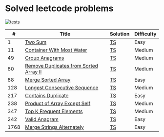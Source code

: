 # Solved leetcode problems

[![tests](https://github.com/kevinzunigacuellar/interview-prep/actions/workflows/test.yml/badge.svg?branch=main)](https://github.com/kevinzunigacuellar/interview-prep/actions/workflows/test.yml)

| #    | Title                                                                                                           | Solution                              | Difficulty |
| ---- | --------------------------------------------------------------------------------------------------------------- | ------------------------------------- | ---------- |
| 1    | [Two Sum](https://leetcode.com/problems/two-sum/)                                                               | [TS](./src/leetcode-1/solution.md)    | Easy       |
| 11   | [Container With Most Water](https://leetcode.com/problems/container-with-most-water/)                           | [TS](./src/leetcode-11/solution.md)   | Medium     |
| 49   | [Group Anagrams](https://leetcode.com/problems/group-anagrams/)                                                 | [TS](./src/leetcode-49/solution.md)   | Medium     |
| 80   | [Remove Duplicates from Sorted Array II](https://leetcode.com/problems/remove-duplicates-from-sorted-array-ii/) | [TS](./src/leetcode-80/solution.md)   | Medium     |
| 88   | [Merge Sorted Array](https://leetcode.com/problems/merge-sorted-array/)                                         | [TS](./src/leetcode-88/solution.md)   | Easy       |
| 128  | [Longest Consecutive Sequence](https://leetcode.com/problems/longest-consecutive-sequence/)                     | [TS](./src/leetcode-128/solution.md)  | Medium     |
| 217  | [Contains Duplicate](https://leetcode.com/problems/contains-duplicate/)                                         | [TS](./src/leetcode-217/solution.md)  | Easy       |
| 238  | [Product of Array Except Self](https://leetcode.com/problems/product-of-array-except-self/)                     | [TS](./src/leetcode-238/solution.md)  | Medium     |
| 347  | [Top K Frequent Elements](https://leetcode.com/problems/top-k-frequent-elements/)                               | [TS](./src/leetcode-347/solution.md)  | Medium     |
| 242  | [Valid Anagram](https://leetcode.com/problems/valid-anagram/)                                                   | [TS](./src/leetcode-242/solution.md)  | Easy       |
| 1768 | [Merge Strings Alternately](https://leetcode.com/problems/merge-strings-alternately)                            | [TS](./src/leetcode-1768/solution.md) | Easy       |
